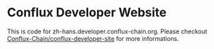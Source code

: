 # Conflux Developer Website
This is code for zh-hans.developer.conflux-chain.org. Please checkout [Conflux-Chain/conflux-developer-site](https://github.com/Conflux-Chain/conflux-developer-site/issues) for more informations.
